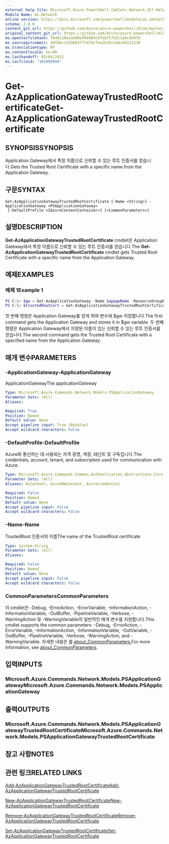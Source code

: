```yaml
---
external help file: Microsoft.Azure.PowerShell.Cmdlets.Network.dll-Help.xml
Module Name: Az.Network
online version: https://docs.microsoft.com/powershell/module/az.network/get-azapplicationgatewaytrustedrootcertificate
schema: 2.0.0
content_git_url: https://github.com/Azure/azure-powershell/blob/master/src/Network/Network/help/Get-AzApplicationGatewayTrustedRootCertificate.md
original_content_git_url: https://github.com/Azure/azure-powershell/blob/master/src/Network/Network/help/Get-AzApplicationGatewayTrustedRootCertificate.md
ms.openlocfilehash: f040110ea3e00e99b989c07e8757d3c3a0c4b976
ms.sourcegitcommit: 4dfb0cc533b83f77afdcfbe2618c1e6c8d221330
ms.translationtype: MT
ms.contentlocale: ko-KR
ms.lasthandoff: 03/04/2021
ms.locfileid: "101993944"
---
```

# <span data-ttu-id="b142f-101">Get-AzApplicationGatewayTrustedRootCertificate</span><span class="sxs-lookup"><span data-stu-id="b142f-101">Get-AzApplicationGatewayTrustedRootCertificate</span></span>

## <span data-ttu-id="b142f-102">SYNOPSIS</span><span class="sxs-lookup"><span data-stu-id="b142f-102">SYNOPSIS</span></span>
<span data-ttu-id="b142f-103">Application Gateway에서 특정 이름으로 신뢰할 수 있는 루트 인증서를 얻습니다.</span><span class="sxs-lookup"><span data-stu-id="b142f-103">Gets the Trusted Root Certificate with a specific name from the Application Gateway.</span></span>

## <span data-ttu-id="b142f-104">구문</span><span class="sxs-lookup"><span data-stu-id="b142f-104">SYNTAX</span></span>

```
Get-AzApplicationGatewayTrustedRootCertificate [-Name <String>] -ApplicationGateway <PSApplicationGateway>
 [-DefaultProfile <IAzureContextContainer>] [<CommonParameters>]
```

## <span data-ttu-id="b142f-105">설명</span><span class="sxs-lookup"><span data-stu-id="b142f-105">DESCRIPTION</span></span>
<span data-ttu-id="b142f-106">**Get-AzApplicationGatewayTrustedRootCertificate** cmdlet은 Application Gateway에서 특정 이름으로 신뢰할 수 있는 루트 인증서를 얻습니다.</span><span class="sxs-lookup"><span data-stu-id="b142f-106">The **Get-AzApplicationGatewayTrustedRootCertificate** cmdlet gets Trusted Root Certificate with a specific name from the Application Gateway.</span></span>

## <span data-ttu-id="b142f-107">예제</span><span class="sxs-lookup"><span data-stu-id="b142f-107">EXAMPLES</span></span>

### <span data-ttu-id="b142f-108">예제 1</span><span class="sxs-lookup"><span data-stu-id="b142f-108">Example 1</span></span>
```powershell
PS C:\> $gw = Get-AzApplicationGateway -Name $appgwName -ResourceGroupName $resgpName
PS C:\> $trustedRootCert = Get-AzApplicationGatewayTrustedRootCertificate -ApplicationGateway $gw -Name $certName --CertificateFile ".\rootCA.cer"
```

<span data-ttu-id="b142f-109">첫 번째 명령은 Application Gateway를 얻게 하여 변수에 $gw 저장합니다.</span><span class="sxs-lookup"><span data-stu-id="b142f-109">The first command gets the Application Gateway and stores it in $gw variable.</span></span>
<span data-ttu-id="b142f-110">두 번째 명령은 Application Gateway에서 지정된 이름이 있는 신뢰할 수 있는 루트 인증서를 얻습니다.</span><span class="sxs-lookup"><span data-stu-id="b142f-110">The second command gets the Trusted Root Certificate with a specified name from the Application Gateway.</span></span>

## <span data-ttu-id="b142f-111">매개 변수</span><span class="sxs-lookup"><span data-stu-id="b142f-111">PARAMETERS</span></span>

### <span data-ttu-id="b142f-112">-ApplicationGateway</span><span class="sxs-lookup"><span data-stu-id="b142f-112">-ApplicationGateway</span></span>
<span data-ttu-id="b142f-113">ApplicationGateway</span><span class="sxs-lookup"><span data-stu-id="b142f-113">The applicationGateway</span></span>

```yaml
Type: Microsoft.Azure.Commands.Network.Models.PSApplicationGateway
Parameter Sets: (All)
Aliases:

Required: True
Position: Named
Default value: None
Accept pipeline input: True (ByValue)
Accept wildcard characters: False
```

### <span data-ttu-id="b142f-114">-DefaultProfile</span><span class="sxs-lookup"><span data-stu-id="b142f-114">-DefaultProfile</span></span>
<span data-ttu-id="b142f-115">Azure와 통신하는 데 사용되는 자격 증명, 계정, 테넌트 및 구독입니다.</span><span class="sxs-lookup"><span data-stu-id="b142f-115">The credentials, account, tenant, and subscription used for communication with Azure.</span></span>

```yaml
Type: Microsoft.Azure.Commands.Common.Authentication.Abstractions.Core.IAzureContextContainer
Parameter Sets: (All)
Aliases: AzContext, AzureRmContext, AzureCredential

Required: False
Position: Named
Default value: None
Accept pipeline input: False
Accept wildcard characters: False
```

### <span data-ttu-id="b142f-116">-Name</span><span class="sxs-lookup"><span data-stu-id="b142f-116">-Name</span></span>
<span data-ttu-id="b142f-117">TrustedRoot 인증서의 이름</span><span class="sxs-lookup"><span data-stu-id="b142f-117">The name of the TrustedRoot certificate</span></span>

```yaml
Type: System.String
Parameter Sets: (All)
Aliases:

Required: False
Position: Named
Default value: None
Accept pipeline input: False
Accept wildcard characters: False
```

### <span data-ttu-id="b142f-118">CommonParameters</span><span class="sxs-lookup"><span data-stu-id="b142f-118">CommonParameters</span></span>
<span data-ttu-id="b142f-119">이 cmdlet은 -Debug, -ErrorAction, -ErrorVariable, -InformationAction, -InformationVariable, -OutBuffer, -PipelineVariable, -Verbose, -WarningAction 및 -WarningVariable의 일반적인 매개 변수를 지원합니다.</span><span class="sxs-lookup"><span data-stu-id="b142f-119">This cmdlet supports the common parameters: -Debug, -ErrorAction, -ErrorVariable, -InformationAction, -InformationVariable, -OutVariable, -OutBuffer, -PipelineVariable, -Verbose, -WarningAction, and -WarningVariable.</span></span> <span data-ttu-id="b142f-120">자세한 내용은 를 [about_CommonParameters.](http://go.microsoft.com/fwlink/?LinkID=113216)</span><span class="sxs-lookup"><span data-stu-id="b142f-120">For more information, see [about_CommonParameters](http://go.microsoft.com/fwlink/?LinkID=113216).</span></span>

## <span data-ttu-id="b142f-121">입력</span><span class="sxs-lookup"><span data-stu-id="b142f-121">INPUTS</span></span>

### <span data-ttu-id="b142f-122">Microsoft.Azure.Commands.Network.Models.PSApplicationGateway</span><span class="sxs-lookup"><span data-stu-id="b142f-122">Microsoft.Azure.Commands.Network.Models.PSApplicationGateway</span></span>

## <span data-ttu-id="b142f-123">출력</span><span class="sxs-lookup"><span data-stu-id="b142f-123">OUTPUTS</span></span>

### <span data-ttu-id="b142f-124">Microsoft.Azure.Commands.Network.Models.PSApplicationGatewayTrustedRootCertificate</span><span class="sxs-lookup"><span data-stu-id="b142f-124">Microsoft.Azure.Commands.Network.Models.PSApplicationGatewayTrustedRootCertificate</span></span>

## <span data-ttu-id="b142f-125">참고 사항</span><span class="sxs-lookup"><span data-stu-id="b142f-125">NOTES</span></span>

## <span data-ttu-id="b142f-126">관련 링크</span><span class="sxs-lookup"><span data-stu-id="b142f-126">RELATED LINKS</span></span>

[<span data-ttu-id="b142f-127">Add-AzApplicationGatewayTrustedRootCertificate</span><span class="sxs-lookup"><span data-stu-id="b142f-127">Add-AzApplicationGatewayTrustedRootCertificate</span></span>](./Add-AzApplicationGatewayTrustedRootCertificate.md)

[<span data-ttu-id="b142f-128">New-AzApplicationGatewayTrustedRootCertificate</span><span class="sxs-lookup"><span data-stu-id="b142f-128">New-AzApplicationGatewayTrustedRootCertificate</span></span>](./New-AzApplicationGatewayTrustedRootCertificate.md)

[<span data-ttu-id="b142f-129">Remove-AzApplicationGatewayTrustedRootCertificate</span><span class="sxs-lookup"><span data-stu-id="b142f-129">Remove-AzApplicationGatewayTrustedRootCertificate</span></span>](./Remove-AzApplicationGatewayTrustedRootCertificate.md)

[<span data-ttu-id="b142f-130">Set-AzApplicationGatewayTrustedRootCertificate</span><span class="sxs-lookup"><span data-stu-id="b142f-130">Set-AzApplicationGatewayTrustedRootCertificate</span></span>](./Set-AzApplicationGatewayTrustedRootCertificate.md)
